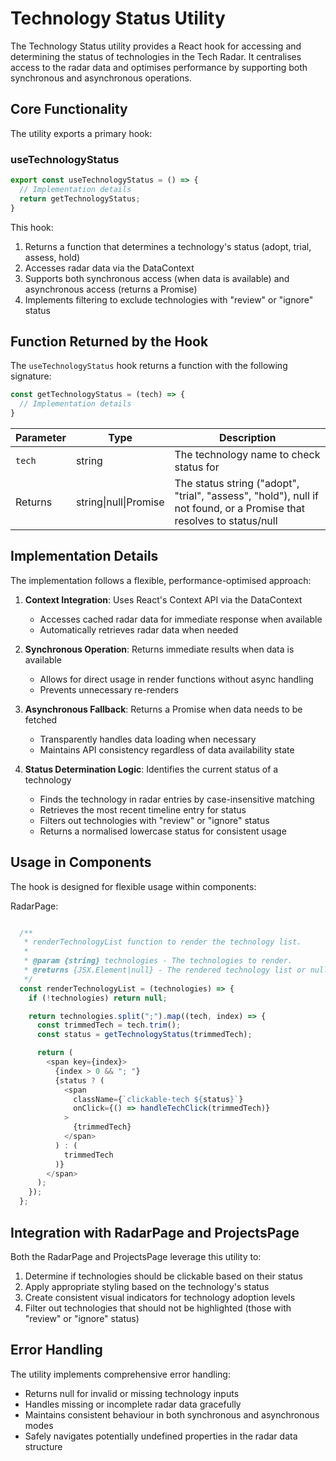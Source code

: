 # Technology Status Utility

The Technology Status utility provides a React hook for accessing and determining the status of technologies in the Tech Radar. It centralises access to the radar data and optimises performance by supporting both synchronous and asynchronous operations.

## Core Functionality

The utility exports a primary hook:

### useTechnologyStatus

```javascript
export const useTechnologyStatus = () => {
  // Implementation details
  return getTechnologyStatus;
}
```

This hook:

1. Returns a function that determines a technology's status (adopt, trial, assess, hold)
1. Accesses radar data via the DataContext
1. Supports both synchronous access (when data is available) and asynchronous access (returns a Promise)
1. Implements filtering to exclude technologies with "review" or "ignore" status

## Function Returned by the Hook

The `useTechnologyStatus` hook returns a function with the following signature:

```javascript
const getTechnologyStatus = (tech) => {
  // Implementation details
}
```

| Parameter | Type                  | Description                                                                                                          |
| --------- | --------------------- | -------------------------------------------------------------------------------------------------------------------- |
| `tech`    | string                | The technology name to check status for                                                                              |
| Returns   | string\|null\|Promise | The status string ("adopt", "trial", "assess", "hold"), null if not found, or a Promise that resolves to status/null |

## Implementation Details

The implementation follows a flexible, performance-optimised approach:

1. **Context Integration**: Uses React's Context API via the DataContext

   - Accesses cached radar data for immediate response when available
   - Automatically retrieves radar data when needed

1. **Synchronous Operation**: Returns immediate results when data is available

   - Allows for direct usage in render functions without async handling
   - Prevents unnecessary re-renders

1. **Asynchronous Fallback**: Returns a Promise when data needs to be fetched

   - Transparently handles data loading when necessary
   - Maintains API consistency regardless of data availability state

1. **Status Determination Logic**: Identifies the current status of a technology

   - Finds the technology in radar entries by case-insensitive matching
   - Retrieves the most recent timeline entry for status
   - Filters out technologies with "review" or "ignore" status
   - Returns a normalised lowercase status for consistent usage

## Usage in Components

The hook is designed for flexible usage within components:

RadarPage:

```javascript

  /**
   * renderTechnologyList function to render the technology list.
   *
   * @param {string} technologies - The technologies to render.
   * @returns {JSX.Element|null} - The rendered technology list or null if not found.
   */
  const renderTechnologyList = (technologies) => {
    if (!technologies) return null;

    return technologies.split(";").map((tech, index) => {
      const trimmedTech = tech.trim();
      const status = getTechnologyStatus(trimmedTech);

      return (
        <span key={index}>
          {index > 0 && "; "}
          {status ? (
            <span
              className={`clickable-tech ${status}`}
              onClick={() => handleTechClick(trimmedTech)}
            >
              {trimmedTech}
            </span>
          ) : (
            trimmedTech
          )}
        </span>
      );
    });
  };
```

## Integration with RadarPage and ProjectsPage

Both the RadarPage and ProjectsPage leverage this utility to:

1. Determine if technologies should be clickable based on their status
1. Apply appropriate styling based on the technology's status
1. Create consistent visual indicators for technology adoption levels
1. Filter out technologies that should not be highlighted (those with "review" or "ignore" status)

## Error Handling

The utility implements comprehensive error handling:

- Returns null for invalid or missing technology inputs
- Handles missing or incomplete radar data gracefully
- Maintains consistent behaviour in both synchronous and asynchronous modes
- Safely navigates potentially undefined properties in the radar data structure

